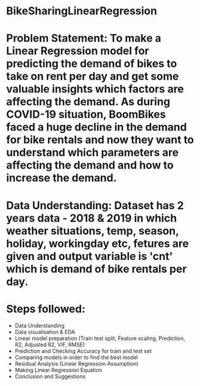 # BikeSharingLinearRegression

# Problem Statement: To make a Linear Regression model for predicting the demand of bikes to take on rent per day and get some valuable insights which factors are affecting the demand. As during COVID-19 situation, BoomBikes faced a huge decline in the demand for bike rentals and now they want to understand which parameters are affecting the demand and how to increase the demand.

# Data Understanding: Dataset has 2 years data - 2018 & 2019 in which weather situations, temp, season, holiday, workingday etc, fetures are given and output variable is 'cnt' which is demand of bike rentals per day.

# Steps followed:
- Data Understanding
- Data visualisation & EDA
- Linear model preparation (Train test split, Feature scaling, Prediction, R2, Adjusted R2, VIF, RMSE)
- Prediction and Checking Accuracy for train and test set
- Comparing models in order to find the best model
- Residual Analysis (Linear Regression Assumption)
- Making Linear Regression Equation
- Conclusion and Suggestions
  

